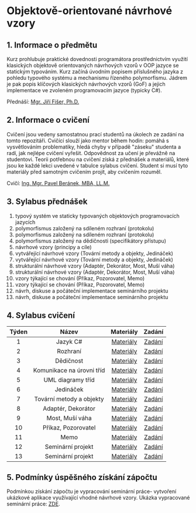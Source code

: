 # Objektově-orientované návrhové vzory

## 1. Informace o předmětu

Kurz prohlubuje praktické dovednosti programátora prostřednictvím využití klasických objektově orientovaných návrhových vzorů v OOP jazyce se statickým typováním. Kurz začíná úvodním popisem příslušného jazyka z pohledu typového systému a mechanismu řízeného polymorfismu. Jádrem je pak popis klíčových klasických návrhových vzorů (GoF) a jejich implementace ve zvoleném programovacím jazyce (typicky C#). 

Přednáší: [Mgr. Jiří Fišer, Ph.D. ](https://ki.ujep.cz/cs/personalni-slozeni/jiri-fiser/)

## 2. Informace o cvičení

Cvičení jsou vedeny samostatnou prací studentů na úkolech ze zadání na tomto repozitáři. Cvičící slouží jako mentor během hodin: pomáhá s vysvětlováním problematiky, hledá chyby v případě "záseku" studenta a radí, jak nejlépe cvičení vyřešit. Odpovědnost za učení je převážně na studentovi. Teorii potřebnou na cvičení získá z přednášek a materiálů, které jsou ke každé lekci uvedené v tabulce sylabus cvičení. Student si musí tyto materiály před samotným cvičením projít, aby cvičením rozuměl.

Cvičí: [Ing. Mgr. Pavel Beránek, MBA, LL.M.](https://ki.ujep.cz/cs/personalni-slozeni/pavel-beranek/)

## 3. Sylabus přednášek

1. typový systém ve staticky typovaných objektových programovacích jazycích
2. polymorfismus založený na sdíleném rozhraní (protokolu)
3. polymorfismus založený na sdíleném rozhraní (protokolu)
4. polymorfismus založený na dědičnosti (specifikátory přístupu)
5. návrhové vzory (principy a cíle)
6. vytvářející návrhové vzory (Tovární metody a objekty, Jedináček)
7. vytvářející návrhové vzory (Tovární metody a objekty, Jedináček)
8. strukturální návrhové vzory (Adaptér, Dekorátor, Most, Muší váha)
9. strukturální návrhové vzory (Adaptér, Dekorátor, Most, Muší váha)
10. vzory týkající se chování (Příkaz, Pozorovatel, Memo)
11. vzory týkající se chování (Příkaz, Pozorovatel, Memo)
12. návrh, diskuse a počáteční implementace seminárního projektu
13. návrh, diskuse a počáteční implementace seminárního projektu

## 4. Sylabus cvičení

|  Týden |  Název |  Materiály | Zadání |
| :----: | :----: |   :----:   | :----: |
|    1   | Jazyk C# | [Materiály]() | [Zadání](https://github.com/pavelberanek91/UJEP/tree/main/OONV/Cvičen%C3%AD%201) |
|    2   | Rozhraní | [Materiály]() | [Zadání](https://github.com/pavelberanek91/UJEP/tree/main/OONV/Cvičen%C3%AD%202) |
|    3   | Dědičnost | [Materiály]() | [Zadání](https://github.com/pavelberanek91/UJEP/tree/main/OONV/Cvičen%C3%AD%203) |
|    4   | Komunikace na úrovni tříd | [Materiály]() | [Zadání](https://github.com/pavelberanek91/UJEP/tree/main/OONV/Cvičen%C3%AD%204) |
|    5   | UML diagramy tříd | [Materiály]() | [Zadání](https://github.com/pavelberanek91/UJEP/tree/main/OONV/Cvičen%C3%AD%205) |
|    6   | Jedináček | [Materiály]() | [Zadání](https://github.com/pavelberanek91/UJEP/tree/main/OONV/Cvičen%C3%AD%206) |
|    7   | Tovární metody a objekty | [Materiály]() | [Zadání](https://github.com/pavelberanek91/UJEP/tree/main/OONV/Cvičen%C3%AD%207) |
|    8   | Adaptér, Dekorátor | [Materiály]() | [Zadání](https://github.com/pavelberanek91/UJEP/tree/main/OONV/Cvičen%C3%AD%208) |
|    9   | Most, Muší váha | [Materiály]() | [Zadání](https://github.com/pavelberanek91/UJEP/tree/main/OONV/Cvičen%C3%AD%209) |
|   10   | Příkaz, Pozorovatel | [Materiály]() | [Zadání](https://github.com/pavelberanek91/UJEP/tree/main/OONV/Cvičen%C3%AD%2010) |
|   11   | Memo | [Materiály]() | [Zadání](https://github.com/pavelberanek91/UJEP/tree/main/OONV/Cvičen%C3%AD%2011) |
|   12   | Seminární projekt | [Materiály]() | [Zadání](https://github.com/pavelberanek91/UJEP/tree/main/OONV/Cvičen%C3%AD%2012) |
|   13   | Seminární projekt | [Materiály]() | [Zadání](https://github.com/pavelberanek91/UJEP/tree/main/OONV/Cvičen%C3%AD%2013) |


## 5. Podmínky úspěšného získání zápočtu

Podmínkou získání zápočtu je vypracování seminární práce- vytvoření ukázkové aplikace využívající vhodné návrhové vzory. Ukázka vypracované seminární práce: [ZDE]().

